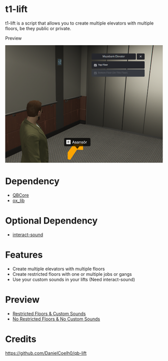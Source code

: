 # t1-lift
t1-lift is a script that allows you to create multiple elevators with multiple floors, be they public or private.

Preview

![image](image.png)
# Dependency
* [QBCore](https://github.com/qbcore-framework/qb-core)
* [ox_lib](https://github.com/overextended/ox_lib/releases)

# Optional Dependency
* [interact-sound](https://github.com/qbcore-framework/interact-sound)

# Features
* Create multiple elevators with multiple floors
* Create restricted floors with one or multiple jobs or gangs
* Use your custom sounds in your lifts (Need interact-sound)

# Preview
* [Restricted Floors & Custom Sounds](https://streamable.com/0r48kh)
* [No Restricted Floors & No Custom Sounds](https://streamable.com/h9j2rz)


# Credits
https://github.com/DanielCoelh0/qb-lift
